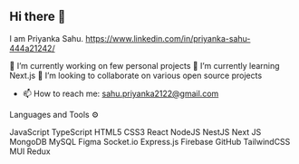 ## Hi there 👋
I am Priyanka Sahu.
https://www.linkedin.com/in/priyanka-sahu-444a21242/

🔭 I’m currently working on few personal projects
🌱 I’m currently learning Next.js
👯 I’m looking to collaborate on various open source projects
- 📫 How to reach me: sahu.priyanka2122@gmail.com


Languages and Tools ⚙️

JavaScript TypeScript HTML5 CSS3 React NodeJS NestJS Next JS MongoDB MySQL Figma Socket.io Express.js Firebase GitHub TailwindCSS MUI Redux

